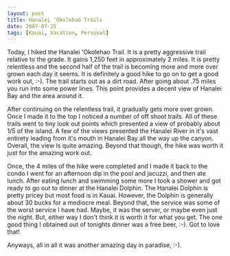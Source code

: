 ```yaml
---
layout: post
title: Hanalei 'Okolehao Trails
date: 2007-07-25
tags: [Kauai, Vacation, Personal]
---
```

Today, I hiked the Hanalei 'Okolehao Trail. It is a pretty aggressive trail
relative to the grade. It gains 1,250 feet in approximately 2 miles. It is
pretty relentless and the second half of the trail is becoming more and more
over grown each day it seems. It is definitely a good hike to go on to get a
good work out, :-). The trail starts out as a dirt road. After going about .75
miles you run into some power lines. This point provides a decent view of
Hanalei Bay and the area around it.

After continuing on the relentless trail, it gradually gets more over grown.
Once I made it to the top I noticed a number of off shoot trails. All of these
trails went to tiny look out points which presented a view of probably about
1/5 of the island. A few of the views presented the Hanalei River in it's vast
entirety leading from it's mouth in Hanalei Bay all the way up the canyon.
Overall, the view is quite amazing. Beyond that though, the hike was worth it
just for the amazing work out.

Once, the 4 miles of the hike were completed and I made it back to the condo I
went for an afternoon dip in the pool and jacuzzi, and then ate lunch. After
eating lunch and swimming some more I took a shower and got ready to go out to
dinner at the Hanalei Dolphin. The Hanalei Dolphin is pretty pricey but most
food is in Kauai. However, the Dolphin is generally about 30 bucks for a
mediocre meal. Beyond that, the service was some of the worst service I have
had. Maybe, it was the server, or maybe even just the night. But, either way I
don't think it is worth it for what you get. The one good thing I obtained out
of tonights dinner was a free beer, :-). Got to love that!

Anyways, all in all it was another amazing day in paradise, :-).
